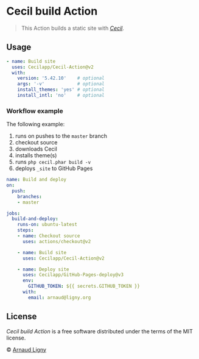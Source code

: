 # Cecil build Action

> This Action builds a static site with [_Cecil_](https://cecil.app).

## Usage

```yaml
- name: Build site
  uses: Cecilapp/Cecil-Action@v2
  with:
    version: '5.42.10'    # optional
    args: '-v'            # optional
    install_themes: 'yes' # optional
    install_intl: 'no'    # optional
```

### Workflow example

The following example:

1. runs on pushes to the `master` branch
2. checkout source
3. downloads Cecil
4. installs theme(s)
5. runs `php cecil.phar build -v`
6. deploys `_site` to GitHub Pages

```yaml
name: Build and deploy
on:
  push:
    branches:
    - master

jobs:
  build-and-deploy:
    runs-on: ubuntu-latest
    steps:
    - name: Checkout source
      uses: actions/checkout@v2

    - name: Build site
      uses: Cecilapp/Cecil-Action@v2

    - name: Deploy site
      uses: Cecilapp/GitHub-Pages-deploy@v3
      env:
        GITHUB_TOKEN: ${{ secrets.GITHUB_TOKEN }}
      with:
        email: arnaud@ligny.org
```

## License

_Cecil build Action_ is a free software distributed under the terms of the MIT license.

© [Arnaud Ligny](https://arnaudligny.fr)
